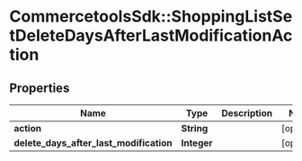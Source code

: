 # CommercetoolsSdk::ShoppingListSetDeleteDaysAfterLastModificationAction

## Properties
Name | Type | Description | Notes
------------ | ------------- | ------------- | -------------
**action** | **String** |  | [optional] 
**delete_days_after_last_modification** | **Integer** |  | [optional] 

